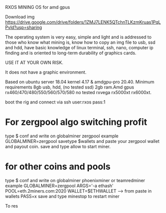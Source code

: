 RXOS MINING OS for amd gpus

Download img https://drive.google.com/drive/folders/1ZMJ7LENK5QTchnTLKzmKruas1PqLPvld?usp=sharing

The operating system is very easy, simple and light and is addressed to those who know what mining is, know how to copy an img file to usb, ssd and hdd, have basic knowledge of linux terminal, ssh, nano, computer ip finding and is oriented to long-term durability of graphics cards.

USE IT AT YOUR OWN RISK.

It does not have a graphic environment.

Based on ubuntu server 18.04 kernel 4.17 & amdgpu-pro 20.40.
Minimum requirements 8gb usb, hdd, (no tested ssd) 2gb ram.Amd gpus rx460/470/480/550/560/570/580 no tested rxvega rx5000xt rx6000xt.

boot the rig and connect via ssh
user:rxos
pass:1
# For zergpool algo switching profit
type $ conf and write on globalminer zergpool example GLOBALMINER=zergpool 
savetype $wallets and paste your zergpool wallet and payout coin.
save and type allow to start miner.

# for other coins and pools

type $ conf and write on globalminer phoenixminer or teamredminer
example
GLOBALMINER=zergpool
ARGS='-a ethash'
POOL=eth.2miners.com:2020
WALLET=$ETHWALLET   --> from paste in wallets
PASS=x
save and type minestop to restart miner




To res
